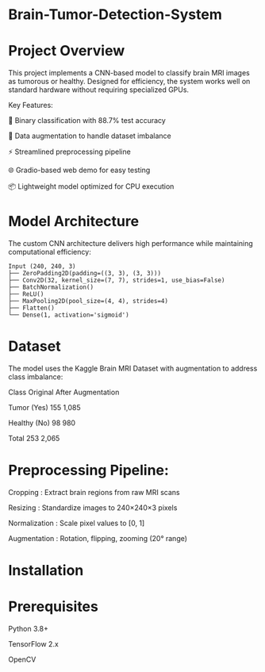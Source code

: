 # Brain-Tumor-Detection-System

# Project Overview
This project implements a CNN-based model to classify brain MRI images as tumorous or healthy. Designed for efficiency, the system works well on standard hardware without requiring specialized GPUs.

Key Features:

🧠 Binary classification with 88.7% test accuracy

🔁 Data augmentation to handle dataset imbalance

⚡ Streamlined preprocessing pipeline

🌐 Gradio-based web demo for easy testing

📦 Lightweight model optimized for CPU execution


# Model Architecture
The custom CNN architecture delivers high performance while maintaining computational efficiency:

```
Input (240, 240, 3)
├── ZeroPadding2D(padding=((3, 3), (3, 3)))
├── Conv2D(32, kernel_size=(7, 7), strides=1, use_bias=False)
├── BatchNormalization()
├── ReLU()
├── MaxPooling2D(pool_size=(4, 4), strides=4)
├── Flatten()
└── Dense(1, activation='sigmoid')
```

# Dataset

The model uses the Kaggle Brain MRI Dataset with augmentation to address class imbalance:

Class	                     Original	   After Augmentation

Tumor (Yes)                  155              1,085

Healthy (No)                  98	             980

Total	                       253	            2,065


# Preprocessing Pipeline:

Cropping : Extract brain regions from raw MRI scans

Resizing : Standardize images to 240×240×3 pixels

Normalization : Scale pixel values to [0, 1]

Augmentation : Rotation, flipping, zooming (20° range)


# Installation
# Prerequisites

Python 3.8+

TensorFlow 2.x

OpenCV


















